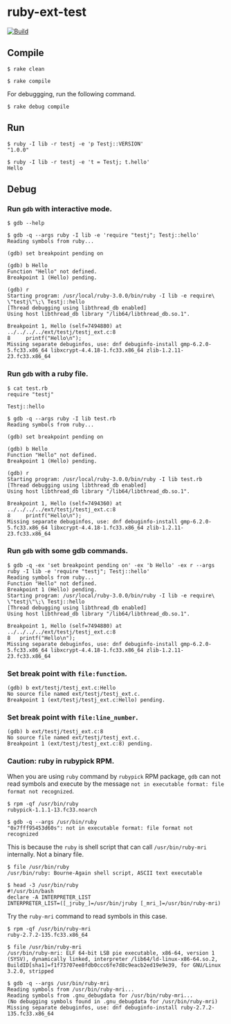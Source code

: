 # ruby-ext-test

[![Build](https://github.com/junaruga/ruby-ext-test/actions/workflows/build.yml/badge.svg)](https://github.com/junaruga/ruby-ext-test/actions/workflows/build.yml)

## Compile

```
$ rake clean

$ rake compile
```

For debuggging, run the following command.

```
$ rake debug compile
```

## Run

```
$ ruby -I lib -r testj -e 'p Testj::VERSION'
"1.0.0"

$ ruby -I lib -r testj -e 't = Testj; t.hello'
Hello
```

## Debug

### Run `gdb` with interactive mode.

```
$ gdb --help
```

```
$ gdb -q --args ruby -I lib -e 'require "testj"; Testj::hello'
Reading symbols from ruby...

(gdb) set breakpoint pending on

(gdb) b Hello
Function "Hello" not defined.
Breakpoint 1 (Hello) pending.

(gdb) r
Starting program: /usr/local/ruby-3.0.0/bin/ruby -I lib -e require\ \"testj\"\;\ Testj::hello
[Thread debugging using libthread_db enabled]
Using host libthread_db library "/lib64/libthread_db.so.1".

Breakpoint 1, Hello (self=7494880) at ../../../../ext/testj/testj_ext.c:8
8	  printf("Hello\n");
Missing separate debuginfos, use: dnf debuginfo-install gmp-6.2.0-5.fc33.x86_64 libxcrypt-4.4.18-1.fc33.x86_64 zlib-1.2.11-23.fc33.x86_64
```

### Run `gdb` with a ruby file.

```
$ cat test.rb
require "testj"

Testj::hello
```

```
$ gdb -q --args ruby -I lib test.rb
Reading symbols from ruby...

(gdb) set breakpoint pending on

(gdb) b Hello
Function "Hello" not defined.
Breakpoint 1 (Hello) pending.

(gdb) r
Starting program: /usr/local/ruby-3.0.0/bin/ruby -I lib test.rb
[Thread debugging using libthread_db enabled]
Using host libthread_db library "/lib64/libthread_db.so.1".

Breakpoint 1, Hello (self=7494360) at ../../../../ext/testj/testj_ext.c:8
8	  printf("Hello\n");
Missing separate debuginfos, use: dnf debuginfo-install gmp-6.2.0-5.fc33.x86_64 libxcrypt-4.4.18-1.fc33.x86_64 zlib-1.2.11-23.fc33.x86_64
```

### Run `gdb` with some gdb commands.

```
$ gdb -q -ex 'set breakpoint pending on' -ex 'b Hello' -ex r --args ruby -I lib -e 'require "testj"; Testj::hello'
Reading symbols from ruby...
Function "Hello" not defined.
Breakpoint 1 (Hello) pending.
Starting program: /usr/local/ruby-3.0.0/bin/ruby -I lib -e require\ \"testj\"\;\ Testj::hello
[Thread debugging using libthread_db enabled]
Using host libthread_db library "/lib64/libthread_db.so.1".

Breakpoint 1, Hello (self=7494880) at ../../../../ext/testj/testj_ext.c:8
8   printf("Hello\n");
Missing separate debuginfos, use: dnf debuginfo-install gmp-6.2.0-5.fc33.x86_64 libxcrypt-4.4.18-1.fc33.x86_64 zlib-1.2.11-23.fc33.x86_64
```

### Set break point with `file:function`.

```
(gdb) b ext/testj/testj_ext.c:Hello
No source file named ext/testj/testj_ext.c.
Breakpoint 1 (ext/testj/testj_ext.c:Hello) pending.
```

### Set break point with `file:line_number`.

```
(gdb) b ext/testj/testj_ext.c:8
No source file named ext/testj/testj_ext.c.
Breakpoint 1 (ext/testj/testj_ext.c:8) pending.
```

### Caution: ruby in rubypick RPM.

When you are using `ruby` command by `rubypick` RPM package, `gdb` can not read symbols and execute by the message `not in executable format: file format not recognized`.


```
$ rpm -qf /usr/bin/ruby
rubypick-1.1.1-13.fc33.noarch

$ gdb -q --args /usr/bin/ruby
"0x7fff95453d60s": not in executable format: file format not recognized
```

This is because the `ruby` is shell script that can call `/usr/bin/ruby-mri` internally. Not a binary file.

```
$ file /usr/bin/ruby
/usr/bin/ruby: Bourne-Again shell script, ASCII text executable

$ head -3 /usr/bin/ruby
#!/usr/bin/bash
declare -A INTERPRETER_LIST
INTERPRETER_LIST=([_jruby_]=/usr/bin/jruby [_mri_]=/usr/bin/ruby-mri)
```

Try the `ruby-mri` command to read symbols in this case.

```
$ rpm -qf /usr/bin/ruby-mri
ruby-2.7.2-135.fc33.x86_64

$ file /usr/bin/ruby-mri
/usr/bin/ruby-mri: ELF 64-bit LSB pie executable, x86-64, version 1 (SYSV), dynamically linked, interpreter /lib64/ld-linux-x86-64.so.2, BuildID[sha1]=f1f73707ee8fdb0ccc6fe7d8c9eacb2ed19e9e39, for GNU/Linux 3.2.0, stripped

$ gdb -q --args /usr/bin/ruby-mri
Reading symbols from /usr/bin/ruby-mri...
Reading symbols from .gnu_debugdata for /usr/bin/ruby-mri...
(No debugging symbols found in .gnu_debugdata for /usr/bin/ruby-mri)
Missing separate debuginfos, use: dnf debuginfo-install ruby-2.7.2-135.fc33.x86_64
```
